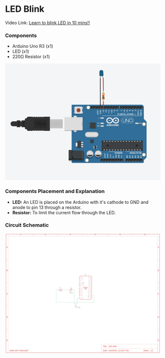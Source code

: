 # LED Blink
Video Link: [Learn to blink LED in 10 mins!!](https://www.youtube.com/watch?v=xZ3OWzZEx10&list=PLWqnlHhsmcI4eBDLBtaZs16XZq0WL1SlP&index=38)

### Components
- Arduino Uno R3 (x1)
- LED (x1)
- 220Ω Resistor (x1)

![led-blink](led-blink.png)

### Components Placement and Explanation
- **LED:** An LED is placed on the Arduino with it's cathode to GND and anode to pin 13 through a resistor.
- **Resistor:** To limit the current flow through the LED.

### Circuit Schematic
![schematic](led-blink-schematic.png)


